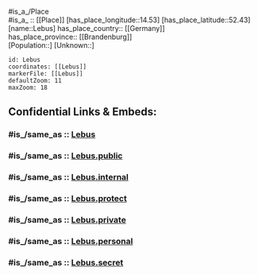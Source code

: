 ﻿---
confidential: public
isDeleted: false
location:
- 52.43
- 14.53
mapmarker: city
mapzoom:
- 7
- 12
SpocWebEntityId: 31900
tags:
- geo/City
type: City
---

#is_a_/Place  
#is_a_ :: [[Place]] 
[has_place_longitude::14.53] 
[has_place_latitude::52.43] 
[name::Lebus] 
has_place_country:: [[Germany]]  
has_place_province:: [[Brandenburg]]  
[Population::] 
[Unknown::] 


```leaflet
id: Lebus
coordinates: [[Lebus]] 
markerFile: [[Lebus]] 
defaultZoom: 11 
maxZoom: 18
```


## Confidential Links & Embeds: 

### #is_/same_as :: [Lebus](/_Standards/Earth/Continent/Europe/Europe~Central/Germany/Germany~East/Brandenburg/counties~Brandenburg/Märkisch-Oderland/cities~Oderland/Lebus.md) 

### #is_/same_as :: [Lebus.public](/_public/Earth/Continent/Europe/Europe~Central/Germany/Germany~East/Brandenburg/counties~Brandenburg/Märkisch-Oderland/cities~Oderland/Lebus.public.md) 

### #is_/same_as :: [Lebus.internal](/_internal/Earth/Continent/Europe/Europe~Central/Germany/Germany~East/Brandenburg/counties~Brandenburg/Märkisch-Oderland/cities~Oderland/Lebus.internal.md) 

### #is_/same_as :: [Lebus.protect](/_protect/Earth/Continent/Europe/Europe~Central/Germany/Germany~East/Brandenburg/counties~Brandenburg/Märkisch-Oderland/cities~Oderland/Lebus.protect.md) 

### #is_/same_as :: [Lebus.private](/_private/Earth/Continent/Europe/Europe~Central/Germany/Germany~East/Brandenburg/counties~Brandenburg/Märkisch-Oderland/cities~Oderland/Lebus.private.md) 

### #is_/same_as :: [Lebus.personal](/_personal/Earth/Continent/Europe/Europe~Central/Germany/Germany~East/Brandenburg/counties~Brandenburg/Märkisch-Oderland/cities~Oderland/Lebus.personal.md) 

### #is_/same_as :: [Lebus.secret](/_secret/Earth/Continent/Europe/Europe~Central/Germany/Germany~East/Brandenburg/counties~Brandenburg/Märkisch-Oderland/cities~Oderland/Lebus.secret.md)

